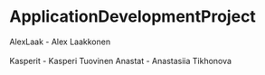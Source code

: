 # ApplicationDevelopmentProject


AlexLaak - Alex Laakkonen <br><br>
Kasperit - Kasperi Tuovinen
Anastat - Anastasiia Tikhonova